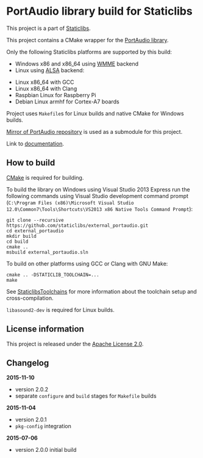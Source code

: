 PortAudio library build for Staticlibs
======================================

This project is a part of [Staticlibs](http://staticlibs.net/).

This project contains a CMake wrapper for the [PortAudio library](http://www.portaudio.com/).

Only the following Staticlibs platforms are supported by this build:

 - Windows x86 and x86_64 using [WMME](https://en.wikipedia.org/wiki/Windows_legacy_audio_components#Multimedia_Extensions_.28MME.29) backend
 - Linux using [ALSA](http://www.alsa-project.org/main/index.php/Main_Page) backend:
  * Linux x86_64 with GCC
  * Linux x86_64 with Clang
  * Raspbian Linux for Raspberry Pi
  * Debian Linux armhf for Cortex-A7 boards

Project uses `Makefile`s for Linux builds and native CMake for Windows builds.

[Mirror of PortAudio repository](https://github.com/staticlibs/mirror_portaudio) is used as a submodule for this project.

Link to [documentation](http://www.portaudio.com/docs/).

How to build
------------

[CMake](http://cmake.org/) is required for building.

To build the library on Windows using Visual Studio 2013 Express run the following commands using
Visual Studio development command prompt 
(`C:\Program Files (x86)\Microsoft Visual Studio 12.0\Common7\Tools\Shortcuts\VS2013 x86 Native Tools Command Prompt`):

    git clone --recursive https://github.com/staticlibs/external_portaudio.git
    cd external_portaudio
    mkdir build
    cd build
    cmake ..
    msbuild external_portaudio.sln

To build on other platforms using GCC or Clang with GNU Make:

    cmake .. -DSTATICLIB_TOOLCHAIN=...
    make

See [StaticlibsToolchains](https://github.com/staticlibs/wiki/wiki/StaticlibsToolchains) for 
more information about the toolchain setup and cross-compilation.

`libasound2-dev` is required for Linux builds.

License information
-------------------

This project is released under the [Apache License 2.0](http://www.apache.org/licenses/LICENSE-2.0).

Changelog
---------

**2015-11-10**

 * version 2.0.2
 * separate `configure` and `build` stages for `Makefile` builds

**2015-11-04**

 * version 2.0.1
 * `pkg-config` integration

**2015-07-06**

 * version 2.0.0 initial build
